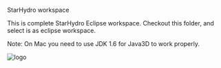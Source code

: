 StarHydro workspace

This is complete StarHydro Eclipse workspace.
Checkout this folder, and select is as eclipse workspace.

Note: On Mac you need to use JDK 1.6 for Java3D to work properly.

![logo](http://star.mit.edu/media/uploads/hydro/hydroscreenshot.png)
